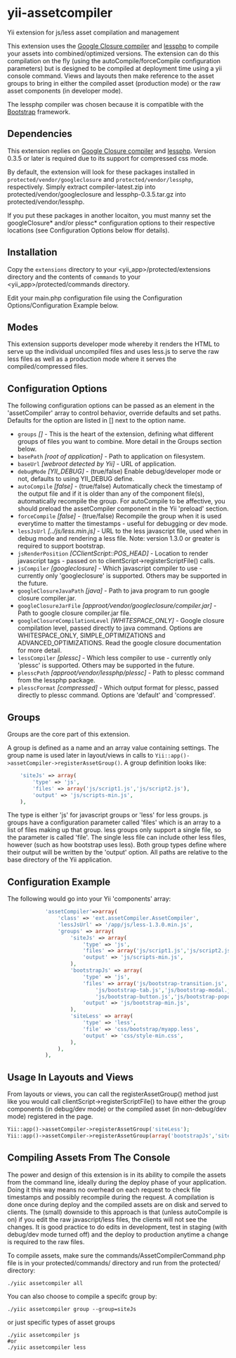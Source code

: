 yii-assetcompiler
=================
Yii extension for js/less asset compilation and management


This extension uses the [Google Closure compiler](https://developers.google.com/closure/compiler/) and [lessphp](http://leafo.net/lessphp/) to compile your assets into combined/optimized versions. The extension can do this compilation on the fly (using the autoCompile/forceCompile configuration parameters) but is designed to be compiled at deployment time using a yii console command. Views and layouts then make reference to the asset groups to bring in either the compiled asset (production mode) or the raw asset components (in developer mode).

The lessphp compiler was chosen because it is compatible with the [Bootstrap](http://twitter.github.com/bootstrap/) framework.


Dependencies
------------

This extension replies on [Google Closure compiler](https://developers.google.com/closure/compiler/) and [lessphp](http://leafo.net/lessphp/). Version 0.3.5 or later is required due to its support for compressed css mode.

By default, the extension will look for these packages installed in `protected/vendor/googleclosure` and `protected/vendor/lessphp`, respectively. Simply extract compiler-latest.zip into protected/vendor/googleclosure and lessphp-0.3.5.tar.gz into protected/vendor/lessphp.

If you put these packages in another locaiton, you must manny set the googleClosure* and/or plessc* configuration options to their respective locations (see Configuration Options below ffor details).


Installation
------------

Copy the `extensions` directory to your <yii_app>/protected/extensions directory and the contents of `commands` to your <yii_app>/protected/commands directory.

Edit your main.php configuration file using the Configuration Options/Configuration Example below.


Modes
-----

This extension supports developer mode whereby it renders the HTML to serve up the individual uncompiled files and uses less.js to serve the raw less files as well as a production mode where it serves the compiled/compressed files.


Configuration Options
---------------------

The following configuration options can be passed as an element in the 'assetCompiler' array to control behavior, override defaults and set paths. Defaults for the option are listed in [] next to the option name.

* `groups` *[]* - This is the heart of the extension, defining what different groups of files you want to combine. More detail in the Groups section below.
* `basePath` *[root of application]* - Path to application on filesystem.
* `baseUrl` *[webroot detected by Yii]* - URL of application.
* `debugMode` *[YII_DEBUG]* - (true/false) Enable debug/developer mode or not, defaults to using YII_DEBUG define.
* `autoCompile` *[false]* - (true/false) Automatically check the timestamp of the output file and if it is older than any of the component file(s), automatically recompile the group. For autoCompile to be affective, you should preload the assetCompiler component in the Yii 'preload' section.
* `forceCompile` *[false]* - (true/false) Recompile the group when it is used everytime to matter the timestamps - useful for debugging or dev mode.
* `lessJsUrl` *[../js/less.min.js]* - URL to the less javascript file, used when in debug mode and rendering a less file. Note: version 1.3.0 or greater is required to support bootstrap.
* `jsRenderPosition` *[CClientScript::POS_HEAD]* - Location to render javascript tags - passed on to clientScript->registerScriptFile() calls.
* `jsCompiler` *[googleclosure]* - Which javascript compiler to use - currently only 'googleclosure' is supported. Others may be supported in the future.
* `googleClosureJavaPath` *[java]* - Path to java program to run google closure compiler.jar. 
* `googleClosureJarFile` *[approot/vendor/googleclosure/compiler.jar]* - Path to google closure compiler.jar file.
* `googleClosureCompilationLevel` *[WHITESPACE_ONLY]* - Google closure compilation level, passed directly to java command. Options are WHITESPACE_ONLY, SIMPLE_OPTIMIZATIONS and ADVANCED_OPTIMIZATIONS. Read the google closure documentation for more detail.
* `lessCompiler` *[plessc]* - Which less compiler to use - currently only 'plessc' is supported. Others may be supported in the future.
* `plesscPath` *[approot/vendor/lessphp/plessc]* - Path to plessc command from the lessphp package.
* `plesscFormat` *[compressed]* - Which output format for plessc, passed directly to plessc command. Options are 'default' and 'compressed'.


Groups
------

Groups are the core part of this extension. 

A group is defined as a name and an array value containing settings. The group name is used later in layout/views in calls to `Yii::app()->assetCompiler->registerAssetGroup()`. A group definition looks like:

```php
	'siteJs' => array(
		'type' => 'js',
		'files' => array('js/script1.js','js/script2.js'),
		'output' => 'js/scripts-min.js',
	),
```

The type is either 'js' for javascript groups or 'less' for less groups. js groups have a configuration parameter called 'files' which is an array to a list of files making up that group. less groups only support a single file, so the parameter is called 'file'. The single less file can include other less files, however (such as how bootstrap uses less). Both group types define where their output will be written by the 'output' option. All paths are relative to the base directory of the Yii application.




Configuration Example
---------------------

The following would go into your Yii 'components' array:

```php
            'assetCompiler'=>array(
                'class' => 'ext.assetCompiler.AssetCompiler',
                'lessJsUrl' => '/app/js/less-1.3.0.min.js',
                'groups' => array(
                    'siteJs' => array(
                        'type' => 'js',
                        'files' => array('js/script1.js','js/script2.js'),
                        'output' => 'js/scripts-min.js',
                    ),
                    'bootstrapJs' => array(
                        'type' => 'js',
                        'files' => array('js/bootstrap-transition.js','js/bootstrap-tooltip.js',
                            'js/bootstrap-tab.js','js/bootstrap-modal.js','js/bootstrap-alert.js',
                            'js/bootstrap-button.js','js/bootstrap-popover.js','js/bootstrap-dropdown.js'),
                        'output' => 'js/bootstrap-min.js',
                    ),
                    'siteLess' => array(
                        'type' => 'less',
                        'file' => 'css/bootstrap/myapp.less',
                        'output' => 'css/style-min.css',
                    ),
                ),
            ),
```


Usage In Layouts and Views
--------------------------

From layouts or views, you can call the registerAssetGroup() method just like you would call clientScript->registerScriptFile() to have either the group components (in debug/dev mode) or the compiled asset (in non-debug/dev mode) registered in the page.

```php
Yii::app()->assetCompiler->registerAssetGroup('siteLess');
Yii::app()->assetCompiler->registerAssetGroup(array('bootstrapJs','siteJs'));
```


Compiling Assets From The Console
---------------------------------

The power and design of this extension is in its ability to compile the assets from the command line, ideally during the deploy phase of your application. Doing it this way means no overhead on each request to check file timestamps and possibly recompile during the request. A compilation is done once during deploy and the compiled assets are on disk and served to clients. The (small) downside to this approach is that (unless autoCompile is on) if you edit the raw javascript/less files, the clients will not see the changes. It is good practice to do edits in development, test in staging (with debug/dev mode turned off) and the deploy to production anytime a change is required to the raw files.

To compile assets, make sure the commands/AssetCompilerCommand.php file is in your protected/commands/ directory and run from the protected/ directory:

```
./yiic assetcompiler all
```

You can also choose to compile a specifc group by:

```
./yiic assetcompiler group --group=siteJs
```

or just specific types of asset groups
```
./yiic assetcompiler js
#or
./yiic assetcompiler less
```



